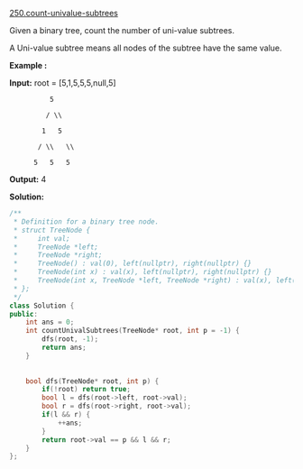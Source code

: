 [250.count-univalue-subtrees](https://leetcode.com/problems/count-univalue-subtrees/)  

Given a binary tree, count the number of uni-value subtrees.

A Uni-value subtree means all nodes of the subtree have the same value.

**Example :**

  
**Input:**  root = \[5,1,5,5,5,null,5\]
  

  
              5
  
             / \\
  
            1   5
  
           / \\   \\
  
          5   5   5
  

  
**Output:** 4  



**Solution:**  

```cpp
/**
 * Definition for a binary tree node.
 * struct TreeNode {
 *     int val;
 *     TreeNode *left;
 *     TreeNode *right;
 *     TreeNode() : val(0), left(nullptr), right(nullptr) {}
 *     TreeNode(int x) : val(x), left(nullptr), right(nullptr) {}
 *     TreeNode(int x, TreeNode *left, TreeNode *right) : val(x), left(left), right(right) {}
 * };
 */
class Solution {
public:
    int ans = 0;
    int countUnivalSubtrees(TreeNode* root, int p = -1) {
        dfs(root, -1);
        return ans;
    }
    
    
    bool dfs(TreeNode* root, int p) {
        if(!root) return true;
        bool l = dfs(root->left, root->val);
        bool r = dfs(root->right, root->val);
        if(l && r) {
            ++ans;
        }
        return root->val == p && l && r;
    }
};
```
      
